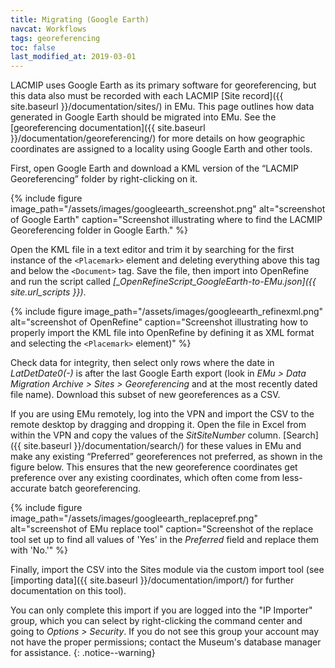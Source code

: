 ```yaml
---
title: Migrating (Google Earth)
navcat: Workflows
tags: georeferencing
toc: false
last_modified_at: 2019-03-01
---
```

LACMIP uses Google Earth as its primary software for georeferencing, but this data also must be recorded with each LACMIP [Site record]({{ site.baseurl }}/documentation/sites/) in EMu. This page outlines how data generated in Google Earth should be migrated into EMu. See the [georeferencing documentation]({{ site.baseurl }}/documentation/georeferencing/) for more details on how geographic coordinates are assigned to a locality using Google Earth and other tools.

First, open Google Earth and download a KML version of the “LACMIP Georeferencing” folder by right-clicking on it.

{% include figure image_path="/assets/images/googleearth_screenshot.png" alt="screenshot of Google Earth" caption="Screenshot illustrating where to find the LACMIP Georeferencing folder in Google Earth." %}

Open the KML file in a text editor and trim it by searching for the first instance of the `<Placemark>` element and deleting everything above this tag and below the `<Document>` tag. Save the file, then import into OpenRefine and run the script called *[_OpenRefineScript_GoogleEarth-to-EMu.json]({{ site.url_scripts }})*.

{% include figure image_path="/assets/images/googleearth_refinexml.png" alt="screenshot of OpenRefine" caption="Screenshot illustrating how to properly import the KML file into OpenRefine by defining it as XML format and selecting the `<Placemark>` element)" %}

Check data for integrity, then select only rows where the date in *LatDetDate0(-)* is after the last Google Earth export (look in *EMu > Data Migration Archive > Sites > Georeferencing* and at the most recently dated file name). Download this subset of new georeferences as a CSV.

If you are using EMu remotely, log into the VPN and import the CSV to the remote desktop by dragging and dropping it. Open the file in Excel from within the VPN and copy the values of the *SitSiteNumber* column. [Search]({{ site.baseurl }}/documentation/search/) for these values in EMu and make any existing “Preferred” georeferences not preferred, as shown in the figure below. This ensures that the new georeference coordinates get preference over any existing coordinates, which often come from less-accurate batch georeferencing.

{% include figure image_path="/assets/images/googleearth_replacepref.png" alt="screenshot of EMu replace tool" caption="Screenshot of the replace tool set up to find all values of 'Yes' in the *Preferred* field and replace them with 'No.'" %}

Finally, import the CSV into the Sites module via the custom import tool (see [importing data]({{ site.baseurl }}/documentation/import/) for further documentation on this tool).

You can only complete this import if you are logged into the "IP Importer" group, which you can select by right-clicking the command center and going to *Options > Security*. If you do not see this group your account may not have the proper permissions; contact the Museum's database manager for assistance.
{: .notice--warning}
